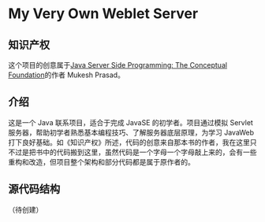 # My Very Own Weblet Server
## 知识产权
这个项目的创意属于[Java Server Side Programming: The Conceptual Foundation](http://www.amazon.com/Java-Server-Side-Programming-Conceptual-ebook/dp/B00ET2GUOK/ref=sr_1_1?s=digital-text&ie=UTF8&qid=1399693935&sr=1-1&keywords=java+server+side+programming+the+conceptual+foundation)的作者 Mukesh Prasad。
## 介绍
这是一个 Java 联系项目，适合于完成 JavaSE 的初学者。项目通过模拟 Servlet 服务器，帮助初学者熟悉基本编程技巧、了解服务器底层原理，为学习 JavaWeb 打下良好基础。如《知识产权》所述，代码的创意来自那本书的作者，我在这里只不过是把书中的代码搬到这里，虽然代码是一个字母一个字母敲上来的，会有一些重构和改造，但项目整个架构和部分代码都是属于原作者的。
## 源代码结构
（待创建）